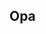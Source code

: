 ## Opa

<!--
**gabbesgz/gabbesgz** is a ✨ _special_ ✨ repository because its `README.md` (this file) appears on your GitHub profile.


Boas vindas ao meu perfil 💙💙
Meu nome é Gabriel Gomes

Estou estudando na Alura
Estou me desenvolvendo na linguagem JavaScript
Utilizo esse espaço para minha organização e compartilhamento dos meu projetos desenvolvidos

Você pode entrar em contato comigo 📫
gabegomes117@gmail.com
@gabbesgz

![](https://i.pinimg.com/736x/fd/ec/ce/fdecce5f250df6bbaf1c441f75e118f8.jpg)

